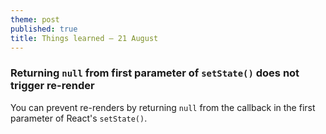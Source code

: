 ```yaml
---
theme: post
published: true
title: Things learned – 21 August
---
```

### Returning `null` from first parameter of `setState()` does not trigger re-render
You can prevent re-renders by returning `null` from the callback in the first parameter of React's `setState()`.